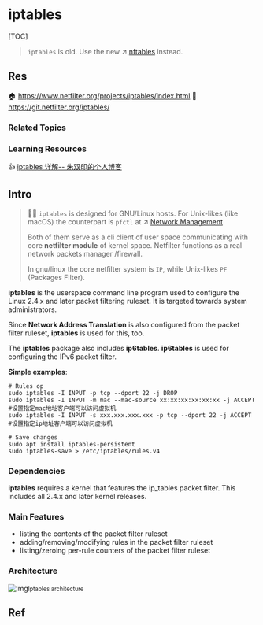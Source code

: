 # iptables

[TOC]



> `iptables` is old. Use the new ↗ [nftables](nftables.md) instead.



## Res
🏠 https://www.netfilter.org/projects/iptables/index.html
🚧 https://git.netfilter.org/iptables/


### Related Topics


### Learning Resources
👍 [iptables 详解-- 朱双印的个人博客](https://www.zsythink.net/archives/tag/iptables/)



## Intro
> 🫵🏽 `iptables` is designed for GNU/Linux hosts. For Unix-likes (like macOS) the counterpart is `pfctl` at ↗ [Network Management](../../../../Apple%20Operating%20Systems/macOS%20(Derived%20From%20UNIX%20Family)/🪓%20macOS%20CLI%20Software/Network%20Management/Network%20Management.md)
> 
> Both of them serve as a cli client of user space communicating with core **netfilter module** of kernel space. Netfilter functions as a real network packets manager /firewall. 
> 
> In gnu/linux the core netfilter system is `IP`, while Unix-likes `PF` (Packages Filter). 

**iptables** is the userspace command line program used to configure the Linux 2.4.x and later packet filtering ruleset. It is targeted towards system administrators.

Since **Network Address Translation** is also configured from the packet filter ruleset, **iptables** is used for this, too.

The **iptables** package also includes **ip6tables**. **ip6tables** is used for configuring the IPv6 packet filter.

**Simple examples**:
```shell
# Rules op
sudo iptables -I INPUT -p tcp --dport 22 -j DROP
sudo iptables -I INPUT -m mac --mac-source xx:xx:xx:xx:xx:xx -j ACCEPT #设置指定mac地址客户端可以访问虚拟机
sudo iptables -I INPUT -s xxx.xxx.xxx.xxx -p tcp --dport 22 -j ACCEPT #设置指定ip地址客户端可以访问虚拟机

# Save changes
sudo apt install iptables-persistent
sudo iptables-save > /etc/iptables/rules.v4
```


### Dependencies
**iptables** requires a kernel that features the ip_tables packet filter. This includes all 2.4.x and later kernel releases.


### Main Features
- listing the contents of the packet filter ruleset
- adding/removing/modifying rules in the packet filter ruleset
- listing/zeroing per-rule counters of the packet filter ruleset


### Architecture
![img](../../../../../../../../../Assets/Pics/021217_0051_6.png)<small>Iptables architecture</small>



## Ref
[iptables: sport, dport 解释]: https://www.cnblogs.com/yjt1993/p/9504352.html

[linux中iptables配置文件及命令详解详解]: https://blog.csdn.net/Dexter_Wang/article/details/67634385
